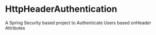 # HttpHeaderAuthentication
A Spring Security based project to Authenticate Users based onHeader Attributes
